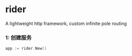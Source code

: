 # rider
A lightweight http framework, custom infinite pole routing


### 1: 创建服务
```go
app := rider.New()
```
